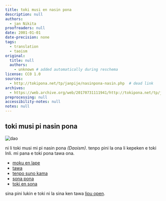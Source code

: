 ```yaml
---
title: toki musi en nasin pona
description: null
authors:
  - jan Nikita
proofreaders: null
date: 2001-01-01
date-precision: none
tags:
  - translation
  - taoism
original:
  title: null
  authors:
    - unknown # added automatically during reschema
license: CC0 1.0
sources:
  - http://tokipona.net/tp/janpije/nasinpona-nasin.php  # dead link
archives:
  - https://web.archive.org/web/20170731111941/http://tokipona.net/tp/janpije/nasinpona-nasin.php
preprocessing: null
accessibility-notes: null
notes: null
---
```


## toki musi pi nasin pona

![dao](https://web.archive.org/web/20170731111941im_/http://tokipona.net/tp/janpije/texts/nasinpona/dao.png)

ni li toki musi mi pi nasin pona *(Daoism)*. tenpo pini la ona li kepeken e toki Inli. mi pana e toki pona tawa ona.

* [moku en lape](./nasin-pona-moku.md)
* [tawa](./nasin-pona-len.md)
* [tenpo suno kama](./nasin-pona-moli.md)
* [sona pona](./nasin-pona-lipu.md)
* [toki en sona](./nasin-pona-kasi.md)

sina pini lukin e toki ni la sina ken tawa [lipu open](./nasin-pona-intro.md).
